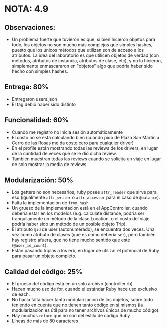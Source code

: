 # NOTA: 4.9

## Observaciones:

- Un problema fuerte que tuvieron es que, si bien hicieron objetos para todo,
  los objetos no son mucho más complejos que simples hashes, puesto que los
  únicos métodos que utilizan son de acceso a los atributos. La idea del
  laboratorio es que utilicen objetos de verdad (con métodos, atributos de
  instancia, atributos de clase, etc), y no lo hicieron, simplemente
  enmascararon en "objetos" algo que podría haber sido hecho con simples
  hashes.

## Entrega: 80%

- Entregaron users.json
- El tag debió haber sido distinto

## Funcionalidad: 60%

- Cuando me registro no inicia sesión automáticamente
- El costo no se está calculando bien (cuando pido de Plaza San Martin a Cerro
  de las Rosas me da costo cero para cualquier driver)
- En el profile están mostrando todas las reviews de los drivers, en lugar de
  la cantidad de veces que se le dió dicha review.
- También muestran todas las reviews cuando se solicita un viaje en lugar de
  solo mostrar la media de reviews.

## Modularización: 50%

- Los getters no son necesarios, ruby posee `attr_reader` que sirve para eso
  (igualmente `attr_writer` o `attr_accessor` para el caso de `@balance`).
- Falta la implementación de `from_hash`
- Un grueso de la implementación está en el AppController, cuando debería estar
  en los modelos (e.g. calculate distance, podría ser tranquilamente un método
  de la clase Location, o el costo del viaje podría haber sido un método de un
  posible objeto Trip).
- El atributo `@id` de user (autonumerado), se encuentra dos veces. Una vez
  como atributo de clases (que es como debería ser), pero también hay registro
  afuera, que no tiene mucho sentido que esté (`@user_id_count`).
- Están pasando tuplas a los erb, en lugar de utilizar el potencial de Ruby
  para pasar un objeto completo.


## Calidad del código: 25%

- El grueso del código está en un solo archivo (controller.rb)
- Hacen mucho uso de for, cuando el estándar Ruby hace uso exclusivo de each.
- No hacía falta hacer tanta modularización de los objetos, sobre todo teniendo
  en cuenta que no tienen tanto código en si mismos (la modularización es útil
  para no tener archivos únicos de mucho código).
- Hay muchos `return` que no son del estilo de código Ruby
- Líneas de más de 80 caracteres
